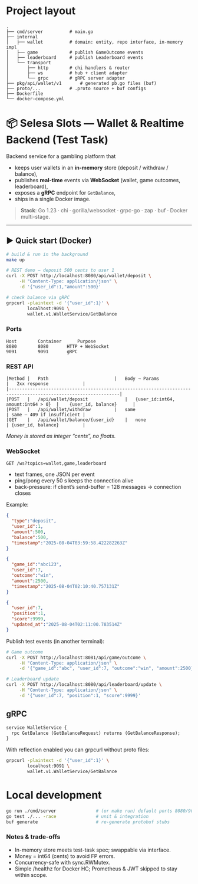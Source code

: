 # Project layout
```
.
├── cmd/server          # main.go
├── internal
│   ├── wallet          # domain: entity, repo interface, in-memory impl
│   ├── game            # publish GameOutcome events
│   ├── leaderboard     # publish Leaderboard events
│   └── transport
│       ├── http        # chi handlers & router
│       ├── ws          # hub + client adapter
│       └── grpc        # gRPC server adapter
├── pkg/api/wallet/v1       # generated pb.go files (buf)
├── proto/...           # .proto source + buf configs
├── Dockerfile
└── docker-compose.yml
```
# 📦 Selesa Slots — Wallet & Realtime Backend (Test Task)

Backend service for a gambling platform that

* keeps user wallets in an **in-memory** store (deposit / withdraw / balance),
* publishes **real-time** events via **WebSocket** (wallet, game outcomes, leaderboard),
* exposes a **gRPC** endpoint for `GetBalance`,
* ships in a single Docker image.

> **Stack**: 
> Go 1.23 · chi · gorilla/websocket · grpc-go · zap · buf · Docker multi-stage.

---

## ▶︎ Quick start (Docker)

```bash
# build & run in the background
make up

# REST demo — deposit 500 cents to user 1
curl -X POST http://localhost:8080/api/wallet/deposit \
     -H "Content-Type: application/json" \
     -d '{"user_id":1,"amount":500}'

# check balance via gRPC
grpcurl -plaintext -d '{"user_id":1}' \
        localhost:9091 \
        wallet.v1.WalletService/GetBalance
```
### Ports
```
Host	    Container	   Purpose
8080	    8080	   HTTP + WebSocket
9091	    9091	   gRPC
```

### REST API
```
|Method	|   Path	                     |   Body → Params	                    |   2xx response             | 
|----------------------------------------------------------------------------------------------------------------|
|POST	|   /api/wallet/deposit	             |   {user_id:int64, amount:int64 > 0}  |	 {user_id, balance}      |
|POST	|   /api/wallet/withdraw	     |   same	                            | same — 409 if insufficient |
|GET	|   /api/wallet/balance/{user_id}    |	 none	                            | {user_id, balance}         |
```
*Money is stored as integer “cents”, no floats.*



### WebSocket
```
GET /ws?topics=wallet,game,leaderboard
```
* text frames, one JSON per event
* ping/pong every 50 s keeps the connection alive
* back-pressure: if client’s send-buffer = 128 messages → connection closes

Example:
```json
{
  "type":"deposit",
  "user_id":1,
  "amount":500,
  "balance":500,
  "timestamp":"2025-08-04T03:59:58.422282263Z"
}
```
```json
{
  "game_id":"abc123",
  "user_id":7,
  "outcome":"win",
  "amount":2500,
  "timestamp":"2025-08-04T02:10:40.757131Z"
}
```
```json
{
  "user_id":7,
  "position":1,
  "score":9999,
  "updated_at":"2025-08-04T02:11:00.783514Z"
}
```
Publish test events (in another terminal):
```bash
# Game outcome
curl -X POST http://localhost:8081/api/game/outcome \
     -H "Content-Type: application/json" \
     -d '{"game_id":"abc", "user_id":7, "outcome":"win", "amount":2500}'

# Leaderboard update
curl -X POST http://localhost:8080/api/leaderboard/update \
     -H "Content-Type: application/json" \
     -d '{"user_id":7, "position":1, "score":9999}'

```

## gRPC
```protobuf
service WalletService {
  rpc GetBalance (GetBalanceRequest) returns (GetBalanceResponse);
}
```
With reflection enabled you can grpcurl without proto files:
```bash
grpcurl -plaintext -d '{"user_id":1}' \
        localhost:9091 \
        wallet.v1.WalletService/GetBalance
```

# Local development
```bash
go run ./cmd/server               # (or make run) default ports 8080/9091
go test ./... -race               # unit & integration
buf generate                      # re-generate protobuf stubs
```

### Notes & trade-offs
* In-memory store meets test-task spec; swap­pable via interface.
* Money = int64 (cents) to avoid FP errors.
* Concurrency-safe with sync.RWMutex.
* Simple /healthz for Docker HC; Prometheus & JWT skipped to stay within scope.